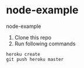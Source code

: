 # node-example
node-example

1. Clone this repo
2. Run following commands

```
heroku create
git push heroku master
```
